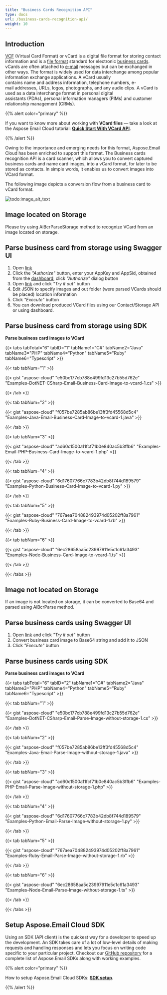 ```yaml
---
title: "Business Cards Recognition API"
type: docs
url: /business-cards-recognition-api/
weight: 10
---
```


## **Introduction**
[VCF](https://wiki.fileformat.com/email/vcf/) (Virtual Card Format) or vCard is a digital file format for storing contact information and is a [file format](https://en.wikipedia.org/wiki/File_format) standard for electronic [business cards](https://en.wikipedia.org/wiki/Business_card). vCards are often attached to [e-mail](https://en.wikipedia.org/wiki/E-mail) messages but can be exchanged in other ways. The format is widely used for data interchange among popular information exchange applications. A vCard usually contains name and address information, telephone numbers, e-mail addresses, URLs, logos, photographs, and any audio clips. A vCard is used as a data interchange format in personal digital assistants (PDAs), personal information managers (PIMs) and customer relationship management (CRMs). 



{{% alert color="primary" %}} 

If you want to know more about working with **VCard files** — take a look at the Aspose Email Cloud tutorial: [**Quick Start With VCard API**](/emailcloud/quick-start-with-vcard-api/).

{{% /alert %}} 

Owing to the importance and emerging needs for this format, Aspose.Email Cloud has been enriched to support this format. The Business cards recognition API is a card scanner, which allows you to convert captured business cards and name card images, into a vCard format, for later to be stored as contacts. In simple words, it enables us to convert images into VCard format.

The following image depicts a conversion flow from a business card to vCard format.

![todo:image_alt_text](https://raw.githubusercontent.com/wiki/aspose-email-cloud/aspose-email-cloud-dotnet/images/bcr.jpg)


## **Image located on Storage**
Please try using AiBcrParseStorage method to recognize VCard from an image located on storage.
## **Parse business card from storage using Swagger UI**
1. Open [link](https://apireference.aspose.cloud/email/)
1. Click the *"Authorize"* button, enter your AppKey and AppSid, obtained from the [dashboard](https://dashboard.aspose.cloud/), click *"Authorize"* dialog button
1. Open [link](https://apireference.aspose.cloud/email/#/AiBcr/AiBcrParseStorage) and click *"Try it out"* button
1. Edit JSON to specify images and out folder (were parsed VCards should be placed) location information
1. Click *"Execute"* button
1. You can download produced VCard files using our Contact/Storage API or using dashboard.
## **Parse business card from storage using SDK**
**Parse business card images to VCard**

{{< tabs tabTotal="6" tabID="1" tabName1="C#" tabName2="Java" tabName3="PHP" tabName4="Python" tabName5="Ruby" tabName6="Typescript" >}}

{{< tab tabNum="1" >}}

{{< gist "aspose-cloud" "e50bc177cb788e499fd13c27b55d762e" "Examples-DotNET-CSharp-Email-Business-Card-Image-to-vcard-1.cs" >}}

{{< /tab >}}

{{< tab tabNum="2" >}}

{{< gist "aspose-cloud" "f057be7285ab86be13ff3fd45568d5c4" "Examples-Java-Email-Business-Card-Image-to-vcard-1.java" >}}

{{< /tab >}}

{{< tab tabNum="3" >}}

{{< gist "aspose-cloud" "ad60c1500a11fcf71b0e840ac5b3ffb6" "Examples-Email-PHP-Business-Card-Image-to-vcard-1.php" >}}

{{< /tab >}}

{{< tab tabNum="4" >}}

{{< gist "aspose-cloud" "6d17607766c7783b42db8f744d189579" "Examples-Python-Business-Card-Image-to-vcard-1.py" >}}

{{< /tab >}}

{{< tab tabNum="5" >}}

{{< gist "aspose-cloud" "767aea704882493974d05202ff8a7961" "Examples-Ruby-Business-Card-Image-to-vcard-1.rb" >}}

{{< /tab >}}

{{< tab tabNum="6" >}}

{{< gist "aspose-cloud" "6ec28658aa5c23997911e5c1c61a3493" "Examples-Node-Business-Card-Image-to-vcard-1.ts" >}}

{{< /tab >}}

{{< /tabs >}}

## **Image not located on Storage**
If an image is not located on storage, it can be converted to Base64 and parsed using AiBcrParse method.
## **Parse business cards using Swagger UI**
1. Open [link](https://apireference.aspose.cloud/email/#/AiBcr/AiBcrParse) and click *"Try it out"* button
1. Convert business card image to Base64 string and add it to JSON
1. Click *"Execute"* button
## **Parse business cards using SDK**


**Parse business card images to VCard**

{{< tabs tabTotal="6" tabID="2" tabName1="C#" tabName2="Java" tabName3="PHP" tabName4="Python" tabName5="Ruby" tabName6="Typescript" >}}

{{< tab tabNum="1" >}}

{{< gist "aspose-cloud" "e50bc177cb788e499fd13c27b55d762e" "Examples-DotNET-CSharp-Email-Parse-Image-without-storage-1.cs" >}}

{{< /tab >}}

{{< tab tabNum="2" >}}

{{< gist "aspose-cloud" "f057be7285ab86be13ff3fd45568d5c4" "Examples-Java-Email-Parse-Image-without-storage-1.java" >}}

{{< /tab >}}

{{< tab tabNum="3" >}}

{{< gist "aspose-cloud" "ad60c1500a11fcf71b0e840ac5b3ffb6" "Examples-PHP-Email-Parse-Image-without-storage-1.php" >}}

{{< /tab >}}

{{< tab tabNum="4" >}}

{{< gist "aspose-cloud" "6d17607766c7783b42db8f744d189579" "Examples-Python-Email-Parse-Image-without-storage-1.py" >}}

{{< /tab >}}

{{< tab tabNum="5" >}}

{{< gist "aspose-cloud" "767aea704882493974d05202ff8a7961" "Examples-Ruby-Email-Parse-Image-without-storage-1.rb" >}}

{{< /tab >}}

{{< tab tabNum="6" >}}

{{< gist "aspose-cloud" "6ec28658aa5c23997911e5c1c61a3493" "Examples-Node-Email-Parse-Image-without-storage-1.ts" >}}

{{< /tab >}}

{{< /tabs >}}


## **Setup Aspose.Email Cloud SDK**
Using an SDK (API client) is the quickest way for a developer to speed up the development. An SDK takes care of a lot of low-level details of making requests and handling responses and lets you focus on writing code specific to your particular project. Checkout our [GitHub repository](https://github.com/aspose-email-cloud) for a complete list of Aspose.Email SDKs along with working examples.

{{% alert color="primary" %}} 

How to setup Aspose.Email Cloud SDKs: [**SDK setup**](/emailcloud/sdk-setup/).

{{% /alert %}}
